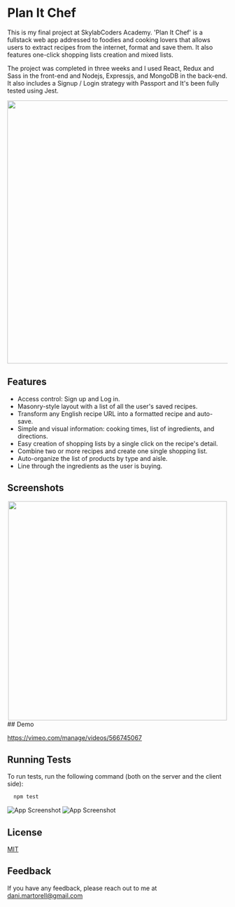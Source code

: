
# Plan It Chef

This is my final project at SkylabCoders Academy. 'Plan It Chef' is a fullstack web app addressed to foodies and cooking lovers that allows users to extract recipes from the internet, format and save them. It also features one-click shopping lists creation and mixed lists.

The project was completed in three weeks and I used React, Redux and Sass in the front-end and Nodejs, Expressjs, and MongoDB in the back-end. It also includes a Signup / Login strategy with Passport and It's been fully tested using Jest.

<div align="center">
    <img src="https://i.ibb.co/yB7Gc4v/sc0.jpg" width="600">
</div>

## Features

- Access control: Sign up and Log in.
- Masonry-style layout with a list of all the user's saved recipes.
- Transform any English recipe URL into a formatted recipe and auto-save. 
- Simple and visual information: cooking times, list of ingredients, and directions. 
- Easy creation of shopping lists by a single click on the recipe's detail. 
- Combine two or more recipes and create one single shopping list.
- Auto-organize the list of products by type and aisle.
- Line through the ingredients as the user is buying.
## Screenshots

<div align="center">
    <img src="https://i.ibb.co/L06ftxX/ss-combi.jpg" width="500"></img>
</div>
## Demo

https://vimeo.com/manage/videos/566745067
  
## Running Tests

To run tests, run the following command (both on the server and the client side):

```bash
  npm test
```
![App Screenshot](https://i.ibb.co/gt56S63/Captura-de-pantalla-2021-06-25-a-las-21-01-00.jpg) 
![App Screenshot](https://i.ibb.co/kBtJTwF/Captura-de-pantalla-2021-06-25-a-las-21-05-54.jpg) 

## License

[MIT](https://choosealicense.com/licenses/mit/)

  
## Feedback

If you have any feedback, please reach out to me at dani.martorell@gmail.com

  
